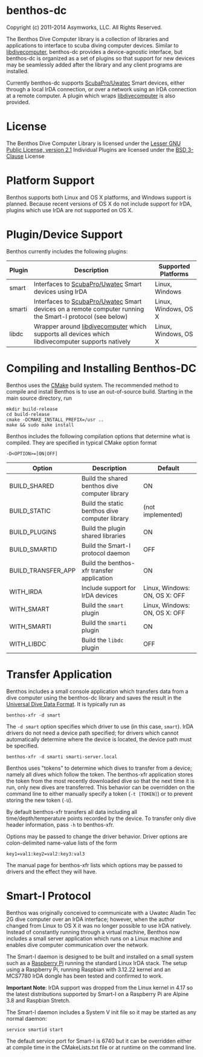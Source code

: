 benthos-dc
==========
Copyright (c) 2011-2014 Asymworks, LLC.  All Rights Reserved.

The Benthos Dive Computer library is a collection of libraries and applications
to interface to scuba diving computer devices.  Similar to [libdivecomputer][libdc],
benthos-dc provides a device-agnostic interface, but benthos-dc is organized as
a set of plugins so that support for new devices may be seamlessly added after
the library and any client programs are installed.

Currently benthos-dc supports [ScubaPro/Uwatec][uwatec] Smart devices, either 
through a local IrDA connection, or over a network using an IrDA connection at 
a remote computer. A plugin which wraps [libdivecomputer][libdc] is also provided.

License
=======

The Benthos Dive Computer Library is licensed under the [Lesser GNU Public License,
version 2.1][lgpl]
Individual Plugins are licensed under the [BSD 3-Clause][bsd] License

Platform Support
================

Benthos supports both Linux and OS X platforms, and Windows support is planned.
Because recent versions of OS X do not include support for IrDA, plugins which
use IrDA are not supported on OS X.

Plugin/Device Support
=====================

Benthos currently includes the following plugins:

| Plugin | Description                                                                                                         | Supported Platforms  |
|--------|---------------------------------------------------------------------------------------------------------------------|----------------------|
| smart  | Interfaces to [ScubaPro/Uwatec][uwatec] Smart devices using IrDA                                                    | Linux, Windows       |
| smarti | Interfaces to [ScubaPro/Uwatec][uwatec] Smart devices on a remote computer running the Smart-I protocol (see below) | Linux, Windows, OS X |
| libdc  | Wrapper around [libdivecomputer][libdc] which supports all devices which libdivecomputer supports natively          | Linux, Windows, OS X |
           
Compiling and Installing Benthos-DC
===================================

Benthos uses the [CMake][cmake] build system.  The recommended method to
compile and install Benthos is to use an out-of-source build.  Starting
in the main source directory, run

	mkdir build-release
	cd build-release
	cmake -DCMAKE_INSTALL_PREFIX=/usr ..
	make && sudo make install
	
Benthos includes the following compilation options that determine what
is compiled.  They are specified in typical CMake option format 

	-D<OPTION>=[ON|OFF]
	
	
| Option             | Description                                    | Default                       |
|--------------------|------------------------------------------------|-------------------------------|
| BUILD_SHARED       | Build the shared benthos dive computer library | ON                            |
| BUILD_STATIC       | Build the static benthos dive computer library | (not implemented)             |
| BUILD_PLUGINS      | Build the plugin shared libraries              | ON                            |
| BUILD_SMARTID      | Build the Smart-I protocol daemon              | OFF                           |
| BUILD_TRANSFER_APP | Build the benthos-xfr transfer application     | ON                            |
| WITH_IRDA          | Include support for IrDA devices               | Linux, Windows: ON, OS X: OFF |
| WITH_SMART         | Build the `smart` plugin                       | Linux, Windows: ON, OS X: OFF |
| WITH_SMARTI        | Build the `smarti` plugin                      | ON                            |
| WITH_LIBDC         | Build the `libdc` plugin                       | OFF                           |

Transfer Application
====================

Benthos includes a small console application which transfers data from a 
dive computer using the benthos-dc library and saves the result in the 
[Universal Dive Data Format][uddf].  It is typically run as

	benthos-xfr -d smart
	
The `-d smart` option specifies which driver to use (in this case, `smart`).
IrDA drivers do not need a device path specified; for drivers which cannot
automatically determine where the device is located, the device path must
be specified.

	benthos-xfr -d smarti smarti-server.local
	
Benthos uses "tokens" to determine which dives to transfer from a device;
namely all dives which follow the token.  The benthos-xfr application stores
the token from the most recently downloaded dive so that the next time it is
run, only new dives are transferred.  This behavior can be overridden on the
command line to either manually specify a token (`-t [TOKEN]`) or to prevent
storing the new token (`-U`).

By default benthos-xfr transfers all data including all time/depth/temperature
points recorded by the device.  To transfer only dive header information, pass 
`-h` to benthos-xfr.

Options may be passed to change the driver behavior.  Driver options are
colon-delimited name-value lists of the form

	key1=val1:key2=val2:key3:val3

The manual page for benthos-xfr lists which options may be passed to drivers
and the effect they will have.

Smart-I Protocol
================

Benthos was originally conceived to communicate with a Uwatec Aladin Tec 2G
dive computer over an IrDA interface; however, when the author changed from
Linux to OS X it was no longer possible to use IrDA natively.  Instead of
constantly running through a virtual machine, Benthos now includes a small
server application which runs on a Linux machine and enables dive computer
communication over the network.

The Smart-I daemon is designed to be built and installed on a small system
such as a [Raspberry Pi][rpi] running the standard Linux IrDA stack.  The
setup using a Raspberry Pi, running Raspbian with 3.12.22 kernel and an
MCS7780 IrDA dongle has been tested and confirmed to work.

__Important Note__: IrDA support was dropped from the Linux kernel in 4.17
so the latest distributions supported by Smart-I on a Raspberry Pi are Alpine
3.8 and Raspbian Stretch.

The Smart-I daemon includes a System V init file so it may be started as
any normal daemon:

	service smartid start

The default service port for Smart-I is 6740 but it can be overridden 
either at compile time in the CMakeLists.txt file or at runtime on the
command line. 

[lgpl]: http://opensource.org/licenses/lgpl-2.1.php
[bsd]: http://opensource.org/licenses/BSD-3-Clause
[libdc]: http://www.divesoftware.org/libdc/
[uwatec]: http://www.scubapro.com/en-US/USA/instruments/computers.aspx
[cmake]: http://www.cmake.org
[uddf]: http://www.streit.cc/extern/uddf_v310/en/index.html
[rpi]: http://www.raspberrypi.org/
